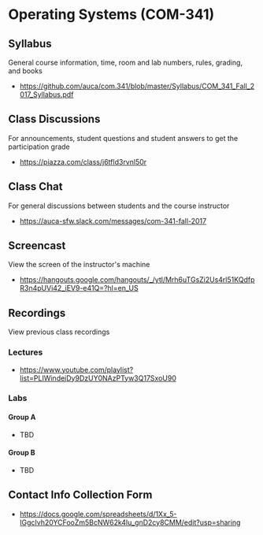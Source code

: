 # Operating Systems (COM-341)

## Syllabus

General course information, time, room and lab numbers, rules, grading, and
books

* <https://github.com/auca/com.341/blob/master/Syllabus/COM_341_Fall_2017_Syllabus.pdf>

## Class Discussions

For announcements, student questions and student answers to get the
participation grade

* <https://piazza.com/class/j6tfld3rvnl50r>

## Class Chat

For general discussions between students and the course instructor

* <https://auca-sfw.slack.com/messages/com-341-fall-2017>

## Screencast

View the screen of the instructor's machine

* <https://hangouts.google.com/hangouts/_/ytl/Mrh6uTGsZi2Us4rl51KQdfpR3n4pUVi42_iEV9-e41Q=?hl=en_US>

## Recordings

View previous class recordings

### Lectures

* <https://www.youtube.com/playlist?list=PLIWindejDy9DzUY0NAzPTyw3Q17SxoU90>

### Labs

#### Group A

* TBD

#### Group B

* TBD

## Contact Info Collection Form

* <https://docs.google.com/spreadsheets/d/1Xx_5-lGgcIvh20YCFooZm5BcNW62k4Iu_gnD2cy8CMM/edit?usp=sharing>
